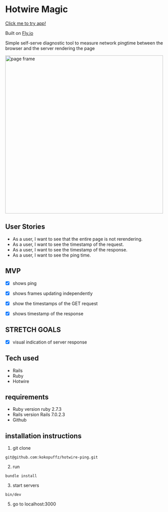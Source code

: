 # Hotwire Magic

[Click me to try app!](https://spring-sky-5834.fly.dev/)

Built on [Fly.io](https://fly.io/)


Simple self-serve diagnostic tool to measure network pingtime between the browser and the server rendering the page

 <img src="https://cdn.discordapp.com/attachments/919468128432455700/983967619096903680/aaa.PNG" alt="page frame" width="500">
 
## User Stories
- As a user, I want to see that the entire page is not rerendering.
- As a user, I want to see the timestamp of the request.
- As a user, I want to see the timestamp of the response.
- As a user, I want to see the ping time. 

## MVP
- [x] shows ping
- [x] shows frames updating independently
- [x] show the timestamps of the GET request
- [x] shows timestamp of the response


## STRETCH GOALS
- [x] visual indication of server response


## Tech used
- Rails
- Ruby 
- Hotwire

## requirements
* Ruby version
  ruby 2.7.3
* Rails version
  Rails 7.0.2.3
* Github

## installation instructions
1. git clone
```
git@github.com:kokopuffz/hotwire-ping.git
```
2. run 
```
bundle install
```
3. start servers
```
bin/dev
```
5. go to localhost:3000
